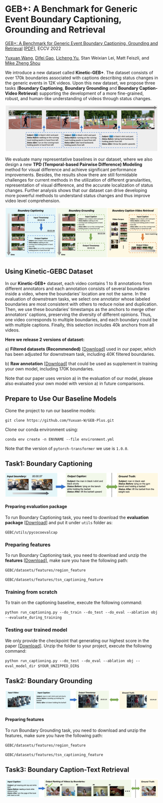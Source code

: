 # GEB+: A Benchmark for Generic Event Boundary Captioning, Grounding and Retrieval
[GEB+: A Benchmark for Generic Event Boundary Captioning, Grounding and Retrieval](https://arxiv.org/abs/2204.00486) [[PDF](https://arxiv.org/pdf/2204.00486.pdf)], ECCV 2022

[Yuxuan Wang](https://yuxuanw.me), [Difei Gao](https://scholar.google.com/citations?user=No9OsocAAAAJ&hl=en), [Licheng Yu](https://lichengunc.github.io), Stan Weixian Lei, Matt Feiszli, and [Mike Zheng Shou](https://sites.google.com/view/showlab)

We introduce a new dataset called **Kinetic-GEB+**. The dataset consists of over 170k boundaries associated with captions describing status changes in the generic events in 12K videos. Upon this new dataset, we propose three tasks (**Boundary Captioning**, **Boundary Grounding** and **Boundary Caption-Video Retrieval**) supporting the development of a more fine-grained, robust, and human-like understanding of videos through status changes.

![image](https://github.com/Yuxuan-W/GEB-Plus/blob/master/figures/Cover.png)

We evaluate many representative baselines in our dataset, where we also design a new **TPD (Temporal-based Pairwise Difference) Modeling** method for visual difference and achieve significant performance improvements. Besides, the results show there are still formidable challenges for current methods in the utilization of different granularities, representation of visual difference, and the accurate localization of status changes. Further analysis shows that our dataset can drive developing more powerful methods to understand status changes and thus improve video level comprehension.

![image](https://github.com/Yuxuan-W/GEB-Plus/blob/master/figures/Tasks.png)

## Using Kinetic-GEBC Dataset
In our **Kinetic-GEB+** dataset, each video contains 1 to 8 annotations from different annotators and each annotation consists of several boundaries inside a video, where the boundaries' location are not the same. 
In the evaluation of downstream tasks, we select one annotator whose labeled boundaries are most consistent with others to reduce noise and duplication. Then, we use these boundaries’ timestamps as the anchors to merge other annotators’ captions, preserving the diversity of different opinions. Thus, one video corresponds to multiple boundaries, and each boundary could be with multiple captions. Finally, this selection includes 40k anchors from all videos.

**Here we release 2 versions of dataset:**

a) **Filtered datasets (Recommended)** [[Download](https://drive.google.com/drive/folders/1KlFQO__GuUlue_4uCj5oBzzx357D9WE_?usp=sharing)] used in our paper, which has been adjusted for downstream task, including 40K filtered boundaries.

b) **Raw annotation** [[Download](https://drive.google.com/drive/folders/1ZEoqsr9gy4FluRhSQgIBp2NiYWVIhcsQ?usp=sharing)] that could be used as supplement in training your own model, including 170K boundaries.

Note that our paper uses version a) in the evaluation of our model, please also evaluated your own model with version a) in future comparisons.


## Prepare to Use Our Baseline Models

Clone the project to run our baseline models:

`git clone https://github.com/Yuxuan-W/GEB-Plus.git`

Clone our conda environment using:

`conda env create -n ENVNAME --file environment.yml`

Note that the version of `pytorch-transformer` we use is `1.0.0`.


## Task1: Boundary Captioning
![image](https://github.com/Yuxuan-W/GEB-Plus/blob/master/figures/Captioning_res.png)
#### Preparing evaluation package
To run Boundary Captioning task, you need to download the **evaluation package** [[Download](https://github.com/LuoweiZhou/coco-caption/tree/de6f385503ac9a4305a1dcdc39c02312f9fa13fc/pycocoevalcap)] and put it under `utils` folder as:

`GEBC/utils/pycocoevalcap`

### Preparing features
To run Boundary Captioning task, you need to download and unzip the **features** [[Download](https://drive.google.com/drive/folders/1E-KML1rU_gd6CF4nkkNG8Jm3Cq6VBYRR?usp=sharing)], make sure you have the following path:

`GEBC/datasets/features/region_feature`

`GEBC/datasets/features/tsn_captioning_feature`

### Training from scratch
To train on the captioning baseline, execute the following command:

`python run_captioning.py --do_train --do_test --do_eval --ablation obj --evaluate_during_training`

### Testing our trained model
We only provide the checkpoint that generating our highest score in the paper [[Download](https://drive.google.com/file/d/1ZYR10TyVXtExZwl4Q-L4Wg0UH7V_rCTF/view?usp=sharing)].
Unzip the folder to your project, execute the following command:

`python run_captioning.py --do_test --do_eval --ablation obj --eval_model_dir $YOUR_UNZIPPED_DIR$`


## Task2: Boundary Grounding
![image](https://github.com/Yuxuan-W/GEB-Plus/blob/master/figures/Grounding_res.png)
#### Preparing features
To run Boundary Grounding task, you need to download and unzip the features, make sure you have the following path:

`GEBC/datasets/features/region_feature`

`GEBC/datasets/features/tsn_captioning_feature`


## Task3: Boundary Caption-Text Retrieval
![image](https://github.com/Yuxuan-W/GEB-Plus/blob/master/figures/Retrieval_res.png)
